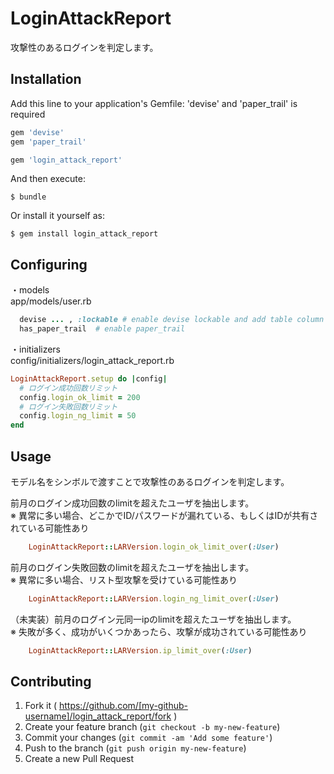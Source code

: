 # LoginAttackReport

攻撃性のあるログインを判定します。

## Installation

Add this line to your application's Gemfile:
'devise' and 'paper_trail' is required

```ruby
gem 'devise'
gem 'paper_trail'

gem 'login_attack_report'
```

And then execute:

    $ bundle

Or install it yourself as:

    $ gem install login_attack_report

## Configuring

・models  
app/models/user.rb
```ruby
  devise ... , :lockable # enable devise lockable and add table column 'failed_attempts'
  has_paper_trail  # enable paper_trail
```


・initializers  
config/initializers/login_attack_report.rb
```ruby
LoginAttackReport.setup do |config|
  # ログイン成功回数リミット
  config.login_ok_limit = 200
  # ログイン失敗回数リミット
  config.login_ng_limit = 50
end
```

## Usage

モデル名をシンボルで渡すことで攻撃性のあるログインを判定します。

前月のログイン成功回数のlimitを超えたユーザを抽出します。  
※ 異常に多い場合、どこかでID/パスワードが漏れている、もしくはIDが共有されている可能性あり
```ruby
    LoginAttackReport::LARVersion.login_ok_limit_over(:User)
```


前月のログイン失敗回数のlimitを超えたユーザを抽出します。  
※ 異常に多い場合、リスト型攻撃を受けている可能性あり
```ruby
    LoginAttackReport::LARVersion.login_ng_limit_over(:User)
```


（未実装）前月のログイン元同一ipのlimitを超えたユーザを抽出します。  
※ 失敗が多く、成功がいくつかあったら、攻撃が成功されている可能性あり
```ruby
    LoginAttackReport::LARVersion.ip_limit_over(:User)
```

## Contributing

1. Fork it ( https://github.com/[my-github-username]/login_attack_report/fork )
2. Create your feature branch (`git checkout -b my-new-feature`)
3. Commit your changes (`git commit -am 'Add some feature'`)
4. Push to the branch (`git push origin my-new-feature`)
5. Create a new Pull Request
